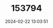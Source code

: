 ---
title: "153794"
category: "Cambarus coosae"
draft: false
date: 2024-02-22 13:03:51
languages:
  English: ["Coosa Crayfish"]
---